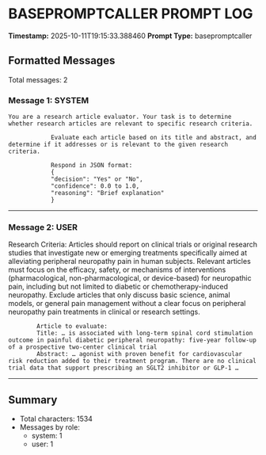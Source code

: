 # BASEPROMPTCALLER PROMPT LOG
**Timestamp:** 2025-10-11T19:15:33.388460
**Prompt Type:** basepromptcaller

## Formatted Messages
Total messages: 2

### Message 1: SYSTEM

```
You are a research article evaluator. Your task is to determine whether research articles are relevant to specific research criteria.

            Evaluate each article based on its title and abstract, and determine if it addresses or is relevant to the given research criteria.

            Respond in JSON format:
            {
            "decision": "Yes" or "No",
            "confidence": 0.0 to 1.0,
            "reasoning": "Brief explanation"
            }
```

---

### Message 2: USER

Research Criteria: Articles should report on clinical trials or original research studies that investigate new or emerging treatments specifically aimed at alleviating peripheral neuropathy pain in human subjects. Relevant articles must focus on the efficacy, safety, or mechanisms of interventions (pharmacological, non-pharmacological, or device-based) for neuropathic pain, including but not limited to diabetic or chemotherapy-induced neuropathy. Exclude articles that only discuss basic science, animal models, or general pain management without a clear focus on peripheral neuropathy pain treatments in clinical or research settings.

            Article to evaluate:
            Title: … is associated with long-term spinal cord stimulation outcome in painful diabetic peripheral neuropathy: five-year follow-up of a prospective two-center clinical trial
            Abstract: … agonist with proven benefit for cardiovascular risk reduction added to their treatment program. There are no clinical trial data that support prescribing an SGLT2 inhibitor or GLP-1 …

---

## Summary
- Total characters: 1534
- Messages by role:
  - system: 1
  - user: 1